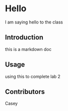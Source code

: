 # Hello

I am saying hello to the class

## Introduction

this is a markdown doc

## Usage

using this to complete lab 2

## Contributors

Casey